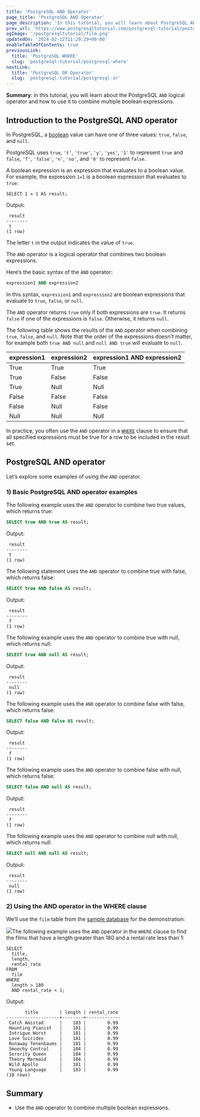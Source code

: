 ```yaml
---
title: 'PostgreSQL AND Operator'
page_title: 'PostgreSQL AND Operator'
page_description: 'In this tutorial, you will learn about PostgreSQL AND logical operator and how to use it to combine multiple boolean expressions.'
prev_url: 'https://www.postgresqltutorial.com/postgresql-tutorial/postgresql-and/'
ogImage: '/postgresqltutorial/film.png'
updatedOn: '2024-02-12T11:29:29+00:00'
enableTableOfContents: true
previousLink:
  title: 'PostgreSQL WHERE'
  slug: 'postgresql-tutorial/postgresql-where'
nextLink:
  title: 'PostgreSQL OR Operator'
  slug: 'postgresql-tutorial/postgresql-or'
---
```


**Summary**: in this tutorial, you will learn about the PostgreSQL `AND` logical operator and how to use it to combine multiple boolean expressions.

## Introduction to the PostgreSQL AND operator

In PostgreSQL, a [boolean](postgresql-boolean) value can have one of three values: `true`, `false`, and `null`.

PostgreSQL uses `true`, `'t'`, `'true'`, `'y'`, `'yes'`, `'1'` to represent `true` and `false`, `'f'`, `'false'`, `'n'`, `'no'`, and `'0'` to represent `false`.

A boolean expression is an expression that evaluates to a boolean value. For example, the expression `1=1` is a boolean expression that evaluates to `true`:

```phpsqlsql
SELECT 1 = 1 AS result;
```

Output:

```text
 result
--------
 t
(1 row)
```

The letter `t` in the output indicates the value of `true`.

The `AND` operator is a logical operator that combines two boolean expressions.

Here’s the basic syntax of the `AND` operator:

```sql
expression1 AND expression2
```

In this syntax, `expression1` and `expression2` are boolean expressions that evaluate to `true`, `false`, or `null`.

The `AND` operator returns `true` only if both expressions are `true`. It returns `false` if one of the expressions is `false`. Otherwise, it returns `null`.

The following table shows the results of the `AND` operator when combining `true`, `false`, and `null`. Note that the order of the expressions doesn't matter, for example both `true AND null` and `null AND true` will evaluate to `null`.

| expression1 | expression2 | expression1 AND expression2 |
| ----------- | ----------- | --------------------------- |
| True        | True        | True                        |
| True        | False       | False                       |
| True        | Null        | Null                        |
| False       | False       | False                       |
| False       | Null        | False                       |
| Null        | Null        | Null                        |

In practice, you often use the `AND` operator in a [`WHERE`](postgresql-where) clause to ensure that all specified expressions must be true for a row to be included in the result set.

## PostgreSQL AND operator

Let’s explore some examples of using the `AND` operator.

### 1\) Basic PostgreSQL AND operator examples

The following example uses the `AND` operator to combine two true values, which returns true:

```sql
SELECT true AND true AS result;
```

Output:

```text
 result
--------
 t
(1 row)
```

The following statement uses the `AND` operator to combine true with false, which returns false:

```sql
SELECT true AND false AS result;
```

Output:

```text
 result
--------
 f
(1 row)
```

The following example uses the `AND` operator to combine true with null, which returns null:

```sql
SELECT true AND null AS result;
```

Output:

```text
 result
--------
 null
(1 row)
```

The following example uses the `AND` operator to combine false with false, which returns false:

```sql
SELECT false AND false AS result;
```

Output:

```text
 result
--------
 f
(1 row)
```

The following example uses the `AND` operator to combine false with null, which returns false:

```sql
SELECT false AND null AS result;
```

Output:

```text
 result
--------
 f
(1 row)
```

The following example uses the `AND` operator to combine null with null, which returns null:

```sql
SELECT null AND null AS result;
```

Output:

```
 result
--------
 null
(1 row)
```

### 2\) Using the AND operator in the WHERE clause

We’ll use the `film` table from the [sample database](../postgresql-getting-started/postgresql-sample-database) for the demonstration:

![](/postgresqltutorial/film.png)The following example uses the `AND` operator in the `WHERE` clause to find the films that have a length greater than 180 and a rental rate less than 1:

```
SELECT
  title,
  length,
  rental_rate
FROM
  film
WHERE
  length > 180
  AND rental_rate < 1;
```

Output:

```text
       title        | length | rental_rate
--------------------+--------+-------------
 Catch Amistad      |    183 |        0.99
 Haunting Pianist   |    181 |        0.99
 Intrigue Worst     |    181 |        0.99
 Love Suicides      |    181 |        0.99
 Runaway Tenenbaums |    181 |        0.99
 Smoochy Control    |    184 |        0.99
 Sorority Queen     |    184 |        0.99
 Theory Mermaid     |    184 |        0.99
 Wild Apollo        |    181 |        0.99
 Young Language     |    183 |        0.99
(10 rows)
```

## Summary

- Use the `AND` operator to combine multiple boolean expressions.
